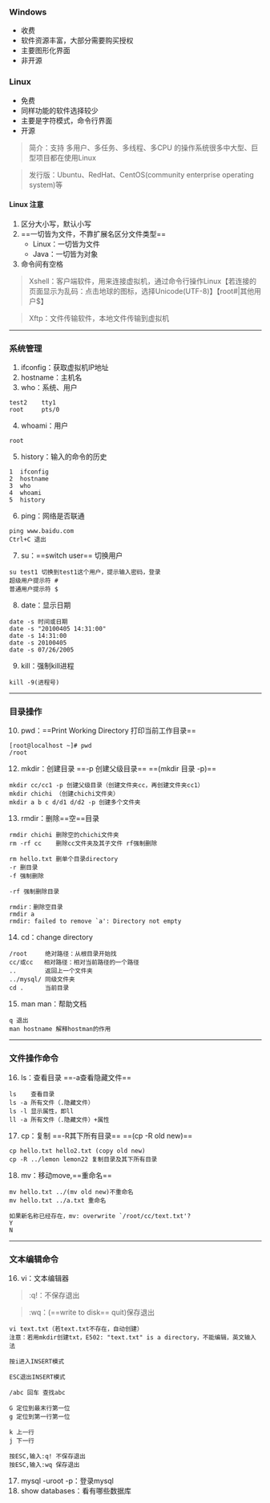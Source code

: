 ### Windows
- 收费
- 软件资源丰富，大部分需要购买授权
- 主要图形化界面
- 非开源

### Linux
- 免费
- 同样功能的软件选择较少
- 主要是字符模式，命令行界面
- 开源
 
> 简介：支持 多用户、多任务、多线程、多CPU 的操作系统很多中大型、巨型项目都在使用Linux

> 发行版：Ubuntu、RedHat、CentOS(community enterprise operating system)等

#### Linux 注意
1. 区分大小写，默认小写
2. ==一切皆为文件，不靠扩展名区分文件类型==
    - Linux：一切皆为文件
    - Java：一切皆为对象
3. 命令间有空格

> Xshell：客户端软件，用来连接虚拟机，通过命令行操作Linux【若连接的页面显示为乱码：点击地球的图标，选择Unicode(UTF-8)】【root#|其他用户$】


> Xftp：文件传输软件，本地文件传输到虚拟机

---
### 系统管理
1. ifconfig：获取虚拟机IP地址
2. hostname：主机名
3. who：系统、用户

```
test2    tty1        
root     pts/0
```
     
4. whoami：用户 

```
root
```

5. history：输入的命令的历史
   
```
1  ifconfig
2  hostname
3  who
4  whoami
5  history
```

6. ping：网络是否联通

```
ping www.baidu.com
Ctrl+C 退出
```

7. su：==switch user== 切换用户

```
su test1 切换到test1这个用户，提示输入密码，登录
超级用户提示符 #
普通用户提示符 $ 
```

8. date：显示日期

```
date -s 时间或日期
date -s "20100405 14:31:00"
date -s 14:31:00
date -s 20100405
date -s 07/26/2005
```

9. kill：强制kill进程

```
kill -9(进程号)
```
---
### 目录操作
10. pwd：==Print Working Directory 打印当前工作目录==

```
[root@localhost ~]# pwd
/root
```
12. mkdir：创建目录 ==-p 创建父级目录== ==(mkdir 目录 -p)==

```
mkdir cc/cc1 -p 创建父级目录（创建文件夹cc，再创建文件夹cc1）
mkdir chichi （创建chichi文件夹）
mkdir a b c d/d1 d/d2 -p 创建多个文件夹
```

13. rmdir：删除==空==目录

```
rmdir chichi 删除空的chichi文件夹
rm -rf cc    删除cc文件夹及其子文件 rf强制删除

rm hello.txt 删单个目录directory
-r 删目录
-f 强制删除

-rf 强制删除目录

rmdir：删除空目录  
rmdir a
rmdir: failed to remove `a': Directory not empty
```

14. cd：change directory

```
/root     绝对路径：从根目录开始找
cc/或cc   相对路径：相对当前路径的一个路径
..        返回上一个文件夹
../mysql/ 同级文件夹
cd .      当前目录
```

15. man man：帮助文档

```
q 退出
man hostname 解释hostman的作用
```

---
### 文件操作命令
16. ls：查看目录 ==-a查看隐藏文件==

```
ls    查看目录
ls -a 所有文件（.隐藏文件）
ls -l 显示属性，即ll
ll -a 所有文件（.隐藏文件）+属性
```

17. cp：复制 ==-R其下所有目录== ==(cp -R old new)==

```
cp hello.txt hello2.txt (copy old new)
cp -R ../lemon lemon22 复制目录及其下所有目录
```

18. mv：移动move,==重命名==

```
mv hello.txt ../(mv old new)不重命名
mv hello.txt ../a.txt 重命名

如果新名称已经存在，mv: overwrite `/root/cc/text.txt'? 
Y
N
```

---
### 文本编辑命令
16. vi：文本编辑器

> :q!：不保存退出

> :wq：(==write to disk== quit)保存退出

```
vi text.txt（若text.txt不存在，自动创建）  
注意：若用mkdir创建txt，E502: "text.txt" is a directory，不能编辑，英文输入法

按i进入INSERT模式

ESC退出INSERT模式

/abc 回车 查找abc

G 定位到最末行第一位
g 定位到第一行第一位

k 上一行
j 下一行

按ESC,输入:q! 不保存退出
按ESC,输入:wq 保存退出
```


17. mysql -uroot -p：登录mysql
18. show databases：看有哪些数据库



